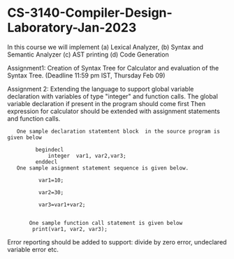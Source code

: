 # CS-3140-Compiler-Design-Laboratory-Jan-2023

In this course we will implement  (a) Lexical Analyzer, (b) Syntax and Semantic Analyzer (c) AST printing (d) Code Generation

Assignment1:  Creation of Syntax Tree for Calculator and evaluation of  the Syntax Tree. (Deadline 11:59 pm IST, Thursday Feb 09)

Assignment 2: Extending the language to support global variable declaration with variables of type "integer" and function calls. 
      The global variable declaration if present in the program should come first
      Then expression for calculator should be extended with assignment statements and function calls.
       
       One sample declaration statemtent block  in the source program is given below
       
             begindecl 
                 integer  var1, var2,var3;
             enddecl
       One sample asignment statement sequence is given below.
              
              var1=10;
              
              var2=30;
              
              var3=var1+var2;
              
             
           One sample function call statement is given below
            print(var1, var2, var3);
            
  Error reporting should be added to support: divide by zero error, undeclared variable error etc.
